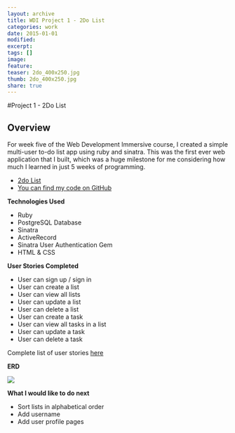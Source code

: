 ```yaml
---
layout: archive
title: WDI Project 1 - 2Do List
categories: work
date: 2015-01-01
modified:
excerpt:
tags: []
image:
feature:
teaser: 2do_400x250.jpg
thumb: 2do_400x250.jpg
share: true
---
```


#Project 1 - 2Do List

## Overview
For week five of the Web Development Immersive course, I created a simple multi-user to-do list app using ruby and sinatra.
This was the first ever web application that I built, which was a huge milestone for me considering how much I learned in just 5 weeks of programming.

- [2do List](https://desolate-caverns-9965.herokuapp.com/login)
- [You can find my code on GitHub](https://github.com/cagedcrown/2Do)

**Technologies Used**

- Ruby
- PostgreSQL Database
- Sinatra
- ActiveRecord
- Sinatra User Authentication Gem
- HTML & CSS

**User Stories Completed**

- User can sign up / sign in
- User can create a list
- User can view all lists
- User can update a list
- User can delete a list
- User can create a task
- User can view all tasks in a list
- User can update a task
- User can delete a task

Complete list of user stories [here](https://www.pivotaltracker.com/n/projects/1230464)

**ERD**

![](https://cloud.githubusercontent.com/assets/6254227/5504941/15bb5e5a-8759-11e4-9ee5-88657ec3063d.png)

**What I would like to do next**

- Sort lists in alphabetical order
- Add username
- Add user profile pages
